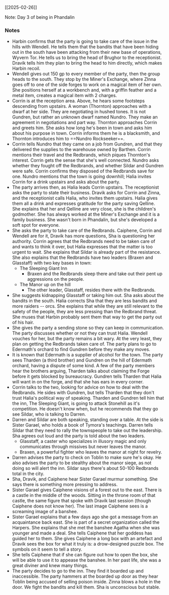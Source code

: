 [[2025-02-26]]

Note: Day 3 of being in Phandalin
### Notes

-  Harbin confirms that the party is going to take care of the issue in the hills with Wendell. He tells them that the bandits that have been hiding out in the south have been attacking from their new base of operations, Wyvern Tor. He tells us to bring the head of Brughor to the receptionist. Dravik tells him they plan to bring the head to him directly, which makes Harbin recoil.
- Wendell gives out 150 gp to every member of the party, then the group heads to the south. They stop by the Miner's Exchange, where ZInna goes off to one of the side forges to work on a magical item of her own. She positions herself at a workbench and, with a griffin feather and a metal item, creates a magical item with 2 charges.
- Corrin is at the reception area. Above, he hears some footsteps descending from upstairs. A woman (Thornton) approaches with a dwarf at her side. They are negotiating in hushed tones. It is not Gundren, but rather an unknown dwarf named Nundro.  They make an agreement in negotiations and part way. Thornton approaches Corrin and greets him. She asks how long he's been in town and asks him about his purpose in town. Corrin informs them he is a blacksmith, and Thornton introduces him to ==Nundro Rockseeker==. 
- Corrin tells Nundro that they came on a job from Gundren, and that they delivered the supplies to the warehouse owned by Barthen. Corrin mentions their travel and the Redbrands, which piques Thornton's interest. Corrin gets the sense that she's well connected. Nundro asks whether they fought off the Redbrands, and whether Sildar and Gundren were safe. Corrin confirms they disposed of the Redbrands save for one. Nundro mentions that the town is going downhill; Halia invites Corrin for a drink upstairs and asks about the party.
- The party arrives then, as Halia leads Corrin upstairs. The receptionist asks the party to state their business. Dravik asks for Corrin and Zinna, and the receptionist calls Halia, who invites them upstairs. Halia gives them all a drink and expresses gratitude for the party saving Qelline. She explains that her and Qelline are very close, she is the children's godmother. She has always worked at the Miner's Exchange and it is a family business. She wasn't born in Phandalin, but she's developed a soft spot for everyone. 
- She asks the party to take care of the Redbrands. Caiphene, Corrin and Wendell are for it, Dravik has more questions, Sha is questioning her authority. Corrin agrees that the Redbrands need to be taken care of and wants to think it over, but Halia expresses that the matter is too urgent to wait. She explains that Sildar is already part of the resistance. She also explains that the Redbrands have two leaders (Braxen and Glasstaff) with two key bases in town:
	- The Sleeping Giant Inn
		- Braxen and the Redbrands sleep there and take out their pent up aggressions on the people.
	- The Manor up on the hill
		- The other leader, Glasstaff, resides there with the Redbrands.
- She suggests kidnapping Glasstaff or taking him out. Sha asks about the bandits in the south. Halia corrects Sha that they are less bandits and more raiders -- orcs. She explains that while they are still relevant to the safety of the people, they are less pressing than the Redbrand threat. She muses that Harbin probably sent them that way to get the party out of his hair.
- She gives the party a sending stone so they can keep in communication. The party discusses whether or not they can trust Halia. Wendell vouches for her, but the party remains a bit wary. At the very least, they plan on getting the Redbrands taken care of. The party plans to go to Edermath's orchard to find Gundren before they make any moves.
- It is known that Edermath is a supplier of alcohol for the town. The party sees Tharden (a third brother) and Gundren on the hill of Edermath orchard, having a dispute of some kind. A few of the party members hear the brothers arguing, Tharden talks about claiming the Forge before it gets blocked by bureaucracy. Gundren tells Tharden that Halia will want in on the forge, and that she has ears in every corner. 
- Corrin talks to the two, looking for advice on how to deal with the Redbrands. He sides with Gundren, but tells Tharden that they don't trust Halia's political way of speaking. Tharden and Gundren tell him that the inn, The Sleeping Giant, is going to attack Stonehill as it's competition. He doesn't know when, but he recommends that they go see Sildar, who is talking to Darren.
- Darren and Sildar are both speaking, standing over a table. At the side is Sister Garael, who holds a book of Tymora's teachings. Darren tells Sildar that they need to rally the townspeople to take out the leadership. Sha agrees out loud and the party is told about the two leaders.
	- Glasstaff, a caster who specializes in illusory magic and only communicates through missives but never leaves the manor.
	- Braxen, a powerful fighter who leaves the manor at night for revelry.
- Darren advises the party to check on Toblin to make sure he's okay. He also advises the party to be stealthy about the manor siege, as not doing so will alert the inn. Sildar says there's about 50-100 Redbrands total in the city. 
- Sha, Dravik, and Caiphene hear Sister Garael murmur something. She says there is something more pressing to address. 
- Sister Garael gives Caiphene visions of a forest out to the east. There is a castle in the middle of the woods. Sitting in the throne room of that castle, the same figure that spoke with Dravik last session (though Caiphene does not know her). The last image Caiphene sees is a screaming image of a banshee.
- Sister Garael explains that a few days ago she got a message from an acquaintance back east. She is part of a secret organization called the Harpers. She explains that she met the banshee Agatha when she was younger and made a deal. She tells Caiphene that her goddess has guided her to them. She gives Caiphene a long box with an artefact and Dravik sees the box for what it truly is: a drow-designed puzzle box. The symbols on it seem to tell a story.
- She tells Caiphene that if she can figure out how to open the box, she will be able to use it to appease the banshee. In her past life, she was a great diviner and knew many things. 
- The party decides to go to the inn. They find it boarded up and inaccessible. The party hammers at the boarded up door as they hear Toblin being accused of selling poison inside. Zinna blows a hole in the door. We fight the bandits and kill them. Sha is unconscious but stable.